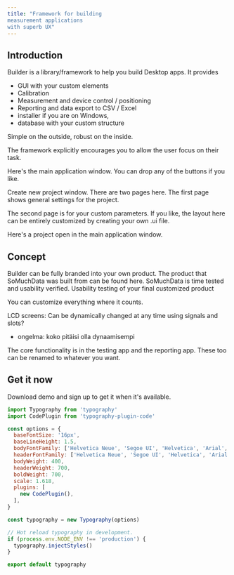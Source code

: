 ```yaml
---
title: "Framework for building 
measurement applications
with superb UX"
---
```


## Introduction
 

Builder is a library/framework to help you build Desktop apps. It provides 
* GUI with your custom elements
 * Calibration
 * Measurement and device control / positioning
 * Reporting and data export to CSV / Excel
* installer if you are on Windows, 
* database with your custom structure

Simple on the outside, robust on the inside. 

The framework explicitly encourages you to allow the user focus on their task. 

Here's the main application window. You can drop any of the buttons if you like.

Create new project window. There are two pages here. The first page shows general settings for the project. 

The second page is for your custom parameters. If you like, the layout here can be entirely customized by creating your own .ui file.

Here's a project open in the main application window. 

## Concept

Builder can be fully branded into your own product. The product that SoMuchData was built from can be found here. SoMuchData is time tested and usability verified. Usability testing of your final customized product 

You can customize everything where it counts. 

LCD screens: Can be dynamically changed at any time using signals and slots?
- ongelma: koko pitäisi olla dynaamisempi

The core functionality is in the testing app and the reporting app. These too can be renamed to whatever you want.

## Get it now
Download demo and sign up to get it when it's available.


```javascript
import Typography from 'typography'
import CodePlugin from 'typography-plugin-code'

const options = {
  baseFontSize: '16px',
  baseLineHeight: 1.5,
  bodyFontFamily: ['Helvetica Neue', 'Segoe UI', 'Helvetica', 'Arial', 'sans-serif'],
  headerFontFamily: ['Helvetica Neue', 'Segoe UI', 'Helvetica', 'Arial', 'sans-serif'],
  bodyWeight: 400,
  headerWeight: 700,
  boldWeight: 700,
  scale: 1.618,
  plugins: [
    new CodePlugin(),
  ],
}

const typography = new Typography(options)

// Hot reload typography in development.
if (process.env.NODE_ENV !== 'production') {
  typography.injectStyles()
}

export default typography
```

